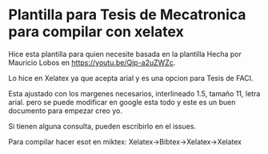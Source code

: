 # Plantilla para Tesis de Mecatronica para compilar con xelatex

Hice esta plantilla para quien necesite basada en la plantilla Hecha por Mauricio Lobos en https://youtu.be/Qjp-a2uZWZc. 

Lo hice en Xelatex ya que acepta arial y es una opcion para Tesis de FACI.

Esta ajustado con los margenes necesarios, interlineado 1.5, tamaño 11, letra arial. pero se puede modificar en google esta todo y este es un buen documento para empezar creo yo.

Si tienen alguna consulta, pueden escribirlo en el issues.

Para compilar hacer esot en miktex:
Xelatex->Bibtex->Xelatex->Xelatex

